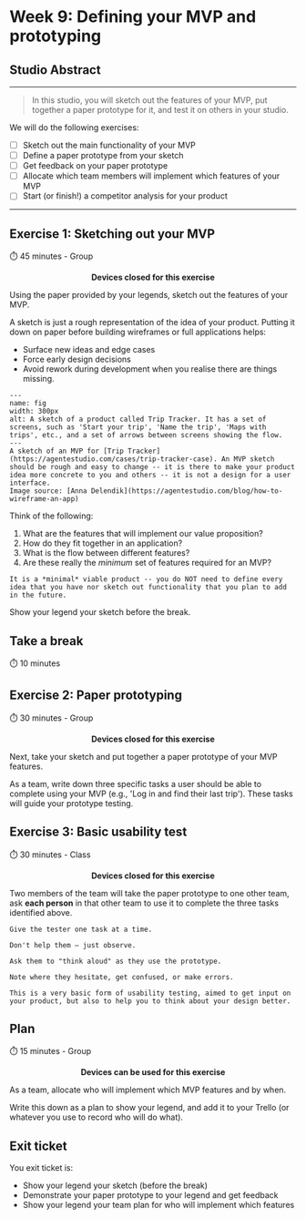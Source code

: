 # Week 9: Defining your MVP and prototyping

## Studio Abstract
---

> In this studio, you will sketch out the features of your MVP, put together a paper prototype for it, and test it on others in your studio.

We will do the following  exercises:

- [ ]  Sketch out the main functionality of your MVP
- [ ]  Define a paper prototype from your sketch
- [ ]  Get feedback on your paper prototype
- [ ]  Allocate which team members will implement which features of your MVP
- [ ]  Start (or finish!) a competitor analysis for your product
---



## Exercise 1: Sketching out your MVP

⏱️ 45 minutes - Group

<p style="text-align:center; font-weight:bold;"> Devices closed for this exercise </p> 

Using the paper provided by your legends, sketch out the features of your MVP. 

A sketch is just  a rough representation of the idea of your product. Putting it down on paper before building wireframes or full applications helps:
* Surface new ideas and edge cases
* Force early design decisions
* Avoid rework during development when you realise there are things missing.


```{figure} ./figs/sketch_of_MVP.jpg
---
name: fig
width: 300px
alt: A sketch of a product called Trip Tracker. It has a set of screens, such as 'Start your trip', 'Name the trip', 'Maps with trips', etc., and a set of arrows between screens showing the flow.
---
A sketch of an MVP for [Trip Tracker](https://agentestudio.com/cases/trip-tracker-case). An MVP sketch should be rough and easy to change -- it is there to make your product idea more concrete to you and others -- it is not a design for a user interface. 
Image source: [Anna Delendik](https://agentestudio.com/blog/how-to-wireframe-an-app) 
```


Think of the following:
1. What are the features that will implement our value proposition?
2. How do they fit together in an application?
3. What is the flow between different features?
4. Are these really the *minimum* set of features required for an MVP?

```{note}
It is a *minimal* viable product -- you do NOT need to define every idea that you have nor sketch out functionality that you plan to add in the future.
```

Show your legend your sketch before the break.

## Take a break

⏱️ 10 minutes

## Exercise 2: Paper prototyping

⏱️ 30 minutes - Group

<p style="text-align:center; font-weight:bold;"> Devices closed for this exercise </p> 

Next, take your sketch and put together a paper prototype of your MVP features.

As a team, write down three specific tasks a user should be able to complete using your MVP (e.g., 'Log in and find their last trip'). These tasks will guide your prototype testing.

## Exercise 3: Basic usability test

⏱️ 30 minutes - Class

<p style="text-align:center; font-weight:bold;"> Devices closed for this exercise </p> 

Two members of the team will take the paper prototype to one other team, ask **each person** in that other team  to use it to complete the three tasks identified above.

```{tip}
Give the tester one task at a time.

Don't help them — just observe.

Ask them to "think aloud" as they use the prototype.

Note where they hesitate, get confused, or make errors.
```

```{note}
This is a very basic form of usability testing, aimed to get input on your product, but also to help you to think about your design better.
```

## Plan

⏱️ 15 minutes - Group

<p style="text-align:center; font-weight:bold;"> Devices can be used for this exercise </p> 

As a team, allocate who will implement which MVP features and by when. 

Write this down as a plan to show your legend, and add it to your Trello (or whatever you use to record who will do what).

## Exit ticket

You exit ticket is:
*  Show your legend your sketch (before the break)
*  Demonstrate your paper prototype to your legend and get feedback
*  Show your legend your team plan for who will implement which features